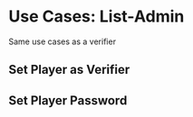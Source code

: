 # Use Cases: List-Admin

Same use cases as a verifier

## Set Player as Verifier

## Set Player Password


